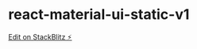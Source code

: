 # react-material-ui-static-v1

[Edit on StackBlitz ⚡️](https://stackblitz.com/edit/react-material-ui-static-v1)